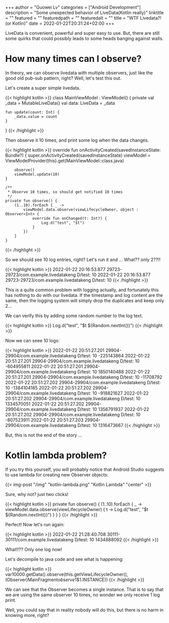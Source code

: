 +++
author = "Guowei Lv"
categories = ["Android Development"]
description = "Some unexpected behavior of LiveData(Kotlin really)"
linktitle = ""
featured = ""
featuredpath = ""
featuredalt = ""
title = "WTF Livedata?! (or Kotlin)"
date = 2022-01-22T20:31:24+02:00
+++

LiveData is convenient, powerful and super easy to use. But, there are still some quirks that could possibly leads to some heads banging against walls.

# How many times can I observe?

In theory, we can observe livedata with multiple observers, just like the good old pub-sub pattern, right? Well, let's test this out.

Let's create a super simple livedata.


{{< highlight kotlin >}}
class MainViewModel : ViewModel() {
    private val _data = MutableLiveData<Int>()
    val data: LiveData<Int> = _data

    fun update(count: Int) {
        _data.value = count
    }
}
{{< /highlight >}}

Then observe it 10 times, and print some log when the data changes.

{{< highlight kotlin >}}
override fun onActivityCreated(savedInstanceState: Bundle?) {
        super.onActivityCreated(savedInstanceState)
        viewModel = ViewModelProvider(this).get(MainViewModel::class.java)

        observe()
        viewModel.update(10)
    }

    /**
     * Observe 10 times, so should get notified 10 times
     */
    private fun observe() {
        (1..10).forEach { _ ->
            viewModel.data.observe(viewLifecycleOwner, object : Observer<Int> {
                override fun onChanged(t: Int?) {
                    Log.d("test", "$t")
                }
            })
        }
    }
{{< /highlight >}}

So we should see 10 log entries, right? Let's run it and ... What?? only 2??!!


{{< highlight kotlin >}}
2022-01-22 20:16:53.877 29723-29723/com.example.livedatakeng D/test: 10
2022-01-22 20:16:53.877 29723-29723/com.example.livedatakeng D/test: 10
{{< /highlight >}}

This is a quite common problem with logging actually, and fortunately this has nothing to do with our livedata.
If the timestamp and log content are the same, then the logging system will simply drop the duplicates and keep only 2...

We can verify this by adding some random number to the log text.

{{< highlight kotlin >}}
Log.d("test", "$t ${Random.nextInt()}")
{{< /highlight >}}

Now we can seee 10 logs:

{{< highlight kotlin >}}
2022-01-22 20:51:27.201 29904-29904/com.example.livedatakeng D/test: 10 -225143864
2022-01-22 20:51:27.201 29904-29904/com.example.livedatakeng D/test: 10 -604955811
2022-01-22 20:51:27.201 29904-29904/com.example.livedatakeng D/test: 10 1850140488
2022-01-22 20:51:27.201 29904-29904/com.example.livedatakeng D/test: 10 -11708792
2022-01-22 20:51:27.202 29904-29904/com.example.livedatakeng D/test: 10 -1384104185
2022-01-22 20:51:27.202 29904-29904/com.example.livedatakeng D/test: 10 -918821627
2022-01-22 20:51:27.202 29904-29904/com.example.livedatakeng D/test: 10 1334570051
2022-01-22 20:51:27.202 29904-29904/com.example.livedatakeng D/test: 10 1356791937
2022-01-22 20:51:27.202 29904-29904/com.example.livedatakeng D/test: 10 -807523911
2022-01-22 20:51:27.203 29904-29904/com.example.livedatakeng D/test: 10 1316473667
{{< /highlight >}}

But, this is not the end of the story ...

# Kotlin lambda problem?

If you try this yourself, you will probably notice that Android Studio suggests to use lambda for creating new Observer objects:

{{< img-post "/img" "kotlin-lambda.png" "Kotlin Lambda" "center" >}}

Sure, why not? just two clicks!

{{< highlight kotlin >}}
private fun observe() {
    (1..10).forEach { _ ->
        viewModel.data.observe(viewLifecycleOwner) { t ->
            Log.d("test", "$t ${Random.nextInt()}")
        }
    }
}
{{< /highlight >}}

Perfect! Now let's run again:

{{< highlight kotlin >}}
2022-01-22 21:28:40.708 30111-30111/com.example.livedatakeng D/test: 10 1434888092
{{< /highlight >}}

What!!?? Only one log now!

Let's decompile to java code and see what is happening:


{{< highlight kotlin >}}
var10000.getData().observe(this.getViewLifecycleOwner(), (Observer)MainFragment$observe$1$1.INSTANCE))
{{< /highlight >}}

We can see that the Observer becomes a single instance. That is to say that we are using the same observer 10 times, no wonder we only receive 1 log print.

Well, you could say that in reality nobody will do this, but there is no harm in knowing more, right?

